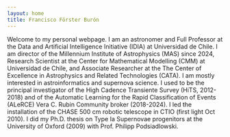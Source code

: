 ```yaml
---
layout: home
title: Francisco Förster Burón
---
```


Welcome to my personal webpage. I am an astronomer and Full Professor at the Data and Artificial Intelligence Initiative (IDIA) at Universidad de Chile. I am director of the Millennium Institute of Astrophysics (MAS) since 2024, Research Scientist at the Center for Mathematical Modelling (CMM) at Universidad de Chile, and Associate Researcher at the The Center of Excellence in Astrophysics and Related Technologies (CATA). I am mostly interested in astroinformatics and supernova science. I used to be the principal investigator of the High Cadence Transiente Survey (HiTS, 2012-2018) and of the Automatic Learning for the Rapid Classification of Events (ALeRCE) Vera C. Rubin Community broker (2018-2024). I led the installation of the CHASE 500 cm robotic telescope in CTIO (first light Oct 2010). I did my Ph.D. thesis on Type Ia Supernovae progenitors at the University of Oxford (2009) with Prof. Philipp Podsiadlowski.
